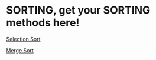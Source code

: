 # SORTING, get your SORTING methods here!
<!-- List the different types of sorts -->

[Selection Sort](selection_sort/selection.py)

[Merge Sort](merge_sort/merge.py)
